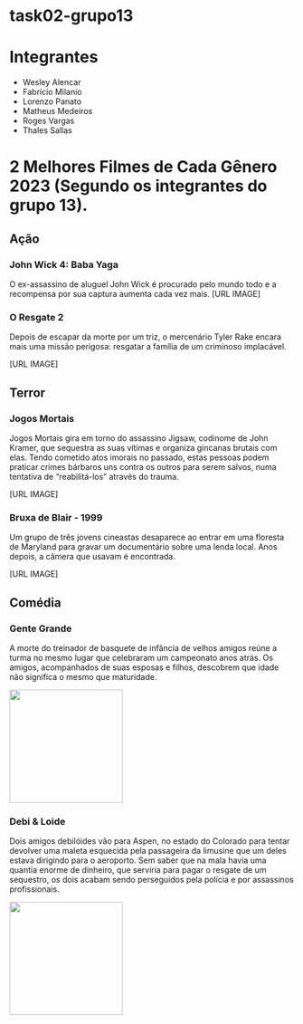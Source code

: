 # task02-grupo13

# Integrantes

- Wesley Alencar
- Fabrício Milanio
- Lorenzo Panato
- Matheus Medeiros
- Roges Vargas
- Thales Sallas

# 2 Melhores Filmes de Cada Gênero 2023 (Segundo os integrantes do grupo 13).

## Ação

### John Wick 4: Baba Yaga

O ex-assassino de aluguel John Wick é procurado pelo mundo todo e a recompensa por sua captura aumenta cada vez mais.
[URL IMAGE]

### O Resgate 2

Depois de escapar da morte por um triz, o mercenário Tyler Rake encara mais uma missão perigosa: resgatar a família de um criminoso implacável.

[URL IMAGE]

## Terror

### Jogos Mortais

Jogos Mortais gira em torno do assassino Jigsaw, codinome de John Kramer, que sequestra as suas vítimas e organiza gincanas brutais com elas. Tendo cometido atos imorais no passado, estas pessoas podem praticar crimes bárbaros uns contra os outros para serem salvos, numa tentativa de “reabilitá-los” através do trauma.

[URL IMAGE]

### Bruxa de Blair - 1999

Um grupo de três jovens cineastas desaparece ao entrar em uma floresta de Maryland para gravar um documentário sobre uma lenda local. Anos depois, a câmera que usavam é encontrada.

[URL IMAGE]

## Comédia

### Gente Grande

A morte do treinador de basquete de infância de velhos amigos reúne a turma no mesmo lugar que celebraram um campeonato anos atrás. Os amigos, acompanhados de suas esposas e filhos, descobrem que idade não significa o mesmo que maturidade.

<img width=200 src="https://upload.wikimedia.org/wikipedia/pt/f/fe/Grownupsmovie.jpg">

### Debi & Loide

Dois amigos debilóides vão para Aspen, no estado do Colorado para tentar devolver uma maleta esquecida pela passageira da limusine que um deles estava dirigindo para o aeroporto. Sem saber que na mala havia uma quantia enorme de dinheiro, que serviria para pagar o resgate de um sequestro, os dois acabam sendo perseguidos pela polícia e por assassinos profissionais.

<img width=200 src="https://2.bp.blogspot.com/-eTgiiYWvZ8w/VpekzDMBG4I/AAAAAAAAeh8/OwI6iJ59tKE/s1600/978.jpg">